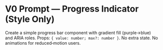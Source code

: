 # V0 Prompt — Progress Indicator (Style Only)

Create a simple progress bar component with gradient fill (purple→blue) and ARIA roles.
Props: `{ value: number; max?: number }`. No extra state. No animations for reduced‑motion users.
